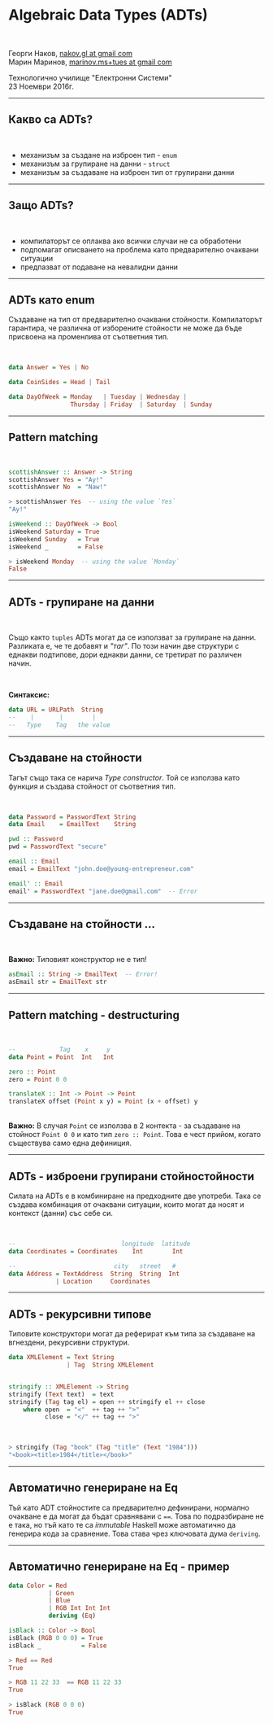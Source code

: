 <!--
    page_number:true
    *page_number:false
-->
<!--
```hs
import Prelude hiding (length)

```
-->

Algebraic Data Types (ADTs)
====

<br>

Георги Наков, [nakov.gl at gmail com](mailto:nakov.gl+tues@gmail.com)  
Марин Маринов, [marinov.ms+tues at gmail com](mailto:marinov.ms+tues@gmail.com)


Технологично училище "Електронни Системи"  
23 Ноември 2016г.

---

## Какво са ADTs?

<br>

 - механизъм за създане на изброен тип - `enum`
 - механизъм за групиране на данни - `struct`
 - механизъм за създаване на изброен тип от групирани данни

---

## Защо ADTs?

<br>

 - компилаторът се оплаква ако всички случаи не са обработени
 - подпомагат описването на проблема като предварително очаквани ситуации
 - предпазват от подаване на невалидни данни

---

## ADTs като enum

Създаване на тип от предварително очаквани стойности. Компилаторът гарантира, че различна от изборените стойности не може да бъде присвоена на променлива от съответния тип.

<br>

```hs
data Answer = Yes | No

data CoinSides = Head | Tail

data DayOfWeek = Monday   | Tuesday | Wednesday |
                 Thursday | Friday  | Saturday  | Sunday
```

---

## Pattern matching

<br>

```hs
scottishAnswer :: Answer -> String
scottishAnswer Yes = "Ay!"
scottishAnswer No  = "Naw!"

> scottishAnswer Yes  -- using the value `Yes`
"Ay!"
```

```hs
isWeekend :: DayOfWeek -> Bool
isWeekend Saturday = True
isWeekend Sunday   = True
isWeekend _        = False

> isWeekend Monday  -- using the value `Monday`
False
```


---

## ADTs - групиране на данни

<br>

Също както `tuples` ADTs могат да се използват за групиране на данни. Разликата е, че те добавят и _"таг"_. По този начин две структури с еднакви подтипове, дори еднакви данни, се третират по различен начин.

<br>

**Синтаксис:**
```hs     
data URL = URLPath  String
--    |       |        |
--   Type    Tag   the value
```

---

## Създаване на стойности

Тагът също така се нарича _Type constructor_. Той се използва като функция и създава стойност от съответния тип.

<br>

```hs
data Password = PasswordText String
data Email    = EmailText    String

pwd :: Password
pwd = PasswordText "secure"

email :: Email
email = EmailText "john.doe@young-entrepreneur.com"
```

```hs     
email' :: Email
email' = PasswordText "jane.doe@gmail.com"  -- Error
```

---

## Създаване на стойности ...

<br>

**Важно:** Типовият конструктор не е тип!

```hs     
asEmail :: String -> EmailText  -- Error!
asEmail str = EmailText str
```

---

## Pattern matching - destructuring

<br>

```hs
--            Tag    x     y
data Point = Point  Int   Int

zero :: Point
zero = Point 0 0

translateX :: Int -> Point -> Point
translateX offset (Point x y) = Point (x + offset) y
```

<br>**Важно:** В случая `Point` се използва в 2 контекта - за създаване на стойност `Point 0 0` и като тип `zero :: Point`. Това е чест прийом, когато съществува само една дефиниция.

---

## ADTs - изброени групирани стойностойности

Силата на ADTs е в комбиниране на предходните две употреби. Така се създава комбинация от очаквани ситуации, които могат да носят и контекст (данни) със себе си.

<br>

```hs
--                             longitude  latitude
data Coordinates = Coordinates    Int        Int

--                           city   street   #
data Address = TextAddress  String  String  Int
             | Location     Coordinates
```

---

## ADTs - рекурсивни типове

Типовите конструктори могат да реферират към типа за създаване на вгнездени, рекурсивни структури.


```hs
data XMLElement = Text String
                | Tag  String XMLElement


stringify :: XMLElement -> String
stringify (Text text)  = text
stringify (Tag tag el) = open ++ stringify el ++ close
    where open  = "<"  ++ tag ++ ">"
          close = "</" ++ tag ++ ">"
```
<br>

```hs
> stringify (Tag "book" (Tag "title" (Text "1984")))
"<book><title>1984</title></book>" 
```

---

## Автоматично генериране на Eq

Тъй като ADT стойностите са предварително дефинирани, нормално очакване е да могат да бъдат сравнявани с `==`. Това по подразбиране не е така, но тъй като те са _immutable_ Haskell може автоматично да генерира кода за сравнение. Това става чрез ключовата дума `deriving`.

---

## Автоматично генериране на Eq - пример

```hs
data Color = Red
           | Green
           | Blue
           | RGB Int Int Int
           deriving (Eq)

isBlack :: Color -> Bool
isBlack (RGB 0 0 0) = True
isBlack _           = False
```

```hs
> Red == Red
True

> RGB 11 22 33  == RGB 11 22 33
True

> isBlack (RGB 0 0 0)
True
```

